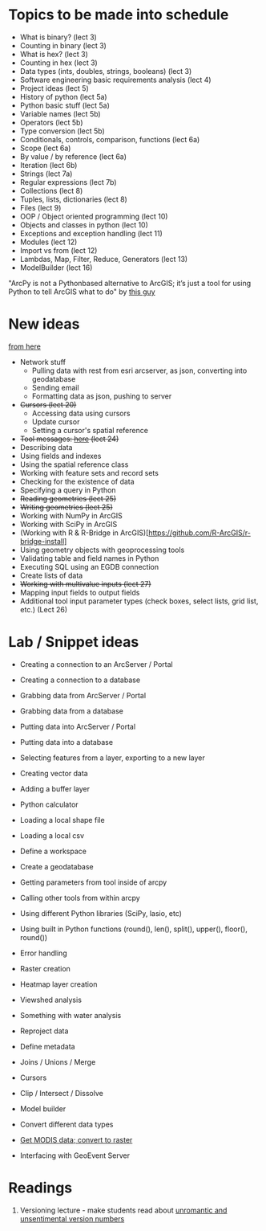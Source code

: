 
# Topics to be made into schedule
- What is binary? (lect 3)
- Counting in binary (lect 3)
- What is hex? (lect 3)
- Counting in hex (lect 3)
- Data types (ints, doubles, strings, booleans) (lect 3)
- Software engineering basic requirements analysis (lect 4)
- Project ideas (lect 5)
- History of python (lect 5a)
- Python basic stuff (lect 5a)
- Variable names (lect 5b)
- Operators (lect 5b)
- Type conversion (lect 5b)
- Conditionals, controls, comparison, functions (lect 6a)
- Scope (lect 6a)
- By value / by reference (lect 6a)
- Iteration (lect 6b)
- Strings (lect 7a)
- Regular expressions (lect 7b)
- Collections (lect 8)
- Tuples, lists, dictionaries (lect 8)
- Files (lect 9)
- OOP / Object oriented programming (lect 10)
- Objects and classes in python (lect 10)
- Exceptions and exception handling (lect 11)
- Modules (lect 12)
- Import vs from (lect 12)
- Lambdas, Map, Filter, Reduce, Generators (lect 13)
- ModelBuilder (lect 16)

"ArcPy is not a Pythonbased alternative to ArcGIS; it’s just a tool for using Python to tell ArcGIS what to do" by [this guy](http://www.nickeubank.com/wp-content/uploads/2015/10/ArcPy_IntroductoryTutorial.pdf)

# New ideas
[from here](http://pro.arcgis.com/en/pro-app/arcpy/get-started/describing-data.htm)
>
- Network stuff
    - Pulling data with rest from esri arcserver, as json, converting into geodatabase
    - Sending email
    - Formatting data as json, pushing to server
- ~~Cursors (lect 20)~~
    - Accessing data using cursors
    - Update cursor
    - Setting a cursor's spatial reference
- ~~Tool messages: [here](http://pro.arcgis.com/en/pro-app/arcpy/geoprocessing_and_python/writing-messages-in-script-tools.htm) (lect 24)~~
- Describing data
- Using fields and indexes
- Using the spatial reference class
- Working with feature sets and record sets
- Checking for the existence of data
- Specifying a query in Python
- ~~Reading geometries (lect 25)~~
- ~~Writing geometries (lect 25)~~
- Working with NumPy in ArcGIS
- Working with SciPy in ArcGIS
- (Working with R & R-Bridge in ArcGIS)[https://github.com/R-ArcGIS/r-bridge-install]
- Using geometry objects with geoprocessing tools
- Validating table and field names in Python
- Executing SQL using an EGDB connection
- Create lists of data
- ~~Working with multivalue inputs (lect 27)~~
- Mapping input fields to output fields
- Additional tool input parameter types (check boxes, select lists, grid list, etc.) (Lect 26)
>
# Lab / Snippet ideas
- Creating a connection to an ArcServer / Portal
- Creating a connection to a database
- Grabbing data from ArcServer / Portal
- Grabbing data from a database
- Putting data into ArcServer / Portal
- Putting data into a database
- Selecting features from a layer, exporting to a new layer
- Creating vector data
- Adding a buffer layer
- Python calculator
- Loading a local shape file
- Loading a local csv
- Define a workspace
- Create a geodatabase
- Getting parameters from tool inside of arcpy
- Calling other tools from within arcpy
- Using different Python libraries (SciPy, lasio, etc)
- Using built in Python functions (round(), len(), split(), upper(), floor(), round())
- Error handling
- Raster creation
- Heatmap layer creation
- Viewshed analysis
- Something with water analysis

- Reproject data
- Define metadata

- Joins / Unions / Merge
- Cursors
- Clip / Intersect / Dissolve
- Model builder
- Convert different data types
- [Get MODIS data; convert to raster](https://modis.ornl.gov/files/exercises/GeospatialProgramming.pdf)
- Interfacing with GeoEvent Server

# Readings
1. Versioning lecture - make students read about [unromantic and unsentimental version numbers](http://sentimentalversioning.org/)
